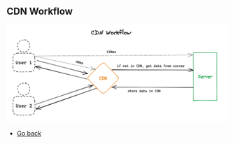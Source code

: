 ## CDN Workflow

![CDN Workflow](https://raw.githubusercontent.com/AndersDeath/holy-theory/main/images/10-cdn-workflow.png)

* [Go back](../readme.md)